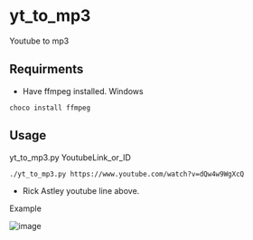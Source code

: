 # yt_to_mp3
Youtube to mp3

## Requirments 

- Have ffmpeg installed. 
Windows 
```
choco install ffmpeg
```

## Usage

yt_to_mp3.py YoutubeLink_or_ID

```
./yt_to_mp3.py https://www.youtube.com/watch?v=dQw4w9WgXcQ
```

* Rick Astley youtube line above. 

Example

![image](https://user-images.githubusercontent.com/5285547/125438218-a4370d26-a6fd-4270-8732-b17f4de5d3c7.png)
